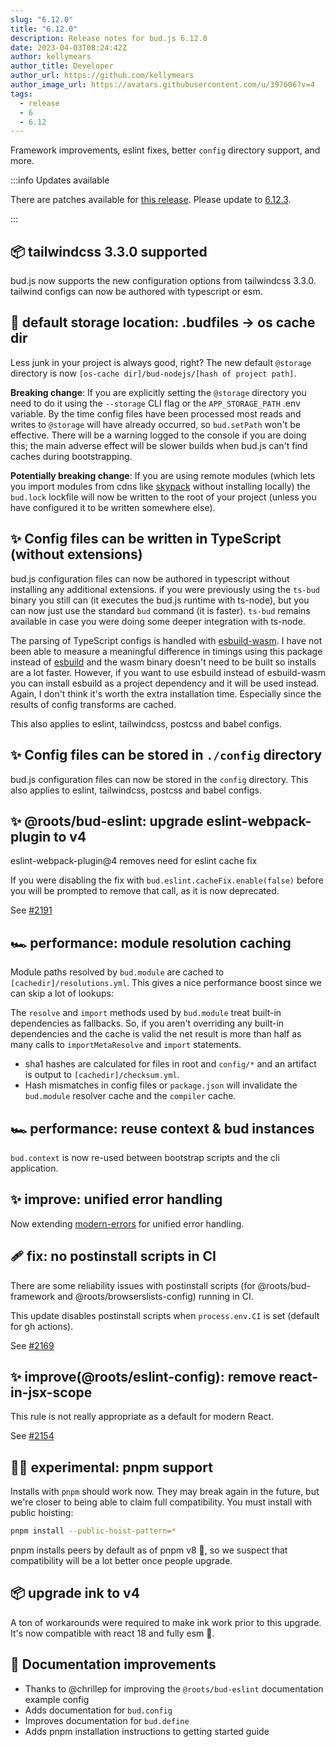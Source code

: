 ```yaml
---
slug: "6.12.0"
title: "6.12.0"
description: Release notes for bud.js 6.12.0
date: 2023-04-03T08:24:42Z
author: kellymears
author_title: Developer
author_url: https://github.com/kellymears
author_image_url: https://avatars.githubusercontent.com/u/397606?v=4
tags:
  - release
  - 6
  - 6.12
---
```


<!--This file is generated-->

Framework improvements, eslint fixes, better `config` directory support, and more.

<!--truncate-->

:::info Updates available

There are patches available for [this release](https://bud.js.org/releases/tags/6-12). Please update to [6.12.3](https://bud.js.org/releases/6.12.3).

:::

## 📦 tailwindcss 3.3.0 supported

bud.js now supports the new configuration options from tailwindcss 3.3.0. tailwind configs can now be authored with typescript or esm.

## 🧹 default storage location: .budfiles -> os cache dir

Less junk in your project is always good, right? The new default `@storage` directory is now `[os-cache dir]/bud-nodejs/[hash of project path]`. 

**Breaking change**: If you are explicitly setting the `@storage` directory you need to do it using the `--storage` CLI flag or the `APP_STORAGE_PATH` .env variable. By the time config files have been processed most reads and writes to `@storage` will have already occurred, so `bud.setPath` won't be effective. There will be a warning logged to the console if you are doing this; the main adverse effect will be slower builds when bud.js can't find caches during bootstrapping.

**Potentially breaking change**: If you are using remote modules (which lets you import modules from cdns like [skypack](https://skypack.dev) without installing locally) the `bud.lock` lockfile will now be written to the root of your project (unless you have configured it to be written somewhere else).

## ✨ Config files can be written in TypeScript (without extensions)

bud.js configuration files can now be authored in typescript without installing any additional extensions. if you were previously using the `ts-bud` binary you still can (it executes the bud.js runtime  with ts-node), but you can now just use the standard `bud` command (it is faster). `ts-bud` remains available in case you were doing some deeper integration with ts-node.

The parsing of TypeScript configs is handled with [esbuild-wasm](https://www.npmjs.com/package/esbuild-wasm). I have not been able to measure a meaningful difference in timings using this package instead of [esbuild](https://www.npmjs.com/package/esbuild) and the wasm binary doesn't need to be built so installs are a lot faster. However, if you want to use esbuild instead of esbuild-wasm you can install esbuild as a project dependency and it will be used instead. Again, I don't think it's worth the extra installation time. Especially since the results of config transforms are cached.

This also applies to eslint, tailwindcss, postcss and babel configs.

## ✨ Config files can be stored in `./config` directory

bud.js configuration files can now be stored in the `config` directory. This also applies to eslint, tailwindcss, postcss and babel configs.

## ✨ @roots/bud-eslint: upgrade eslint-webpack-plugin to v4

eslint-webpack-plugin@4 removes need for eslint cache fix

If you were disabling the fix with `bud.eslint.cacheFix.enable(false)` before you will be prompted to remove that call, as it is now deprecated.

See [#2191](https://github.com/roots/bud/pull/2191)

## 🏎️ performance: module resolution caching

Module paths resolved by `bud.module` are cached to `[cachedir]/resolutions.yml`. This gives a nice performance boost since we can skip a lot of lookups: 

The `resolve` and `import` methods used by `bud.module` treat built-in dependencies as fallbacks. So, if you aren't overriding any built-in dependencies and the cache is valid the net result is more than half as many calls to `importMetaResolve` and `import` statements.

- sha1 hashes are calculated for files in root and `config/*` and an artifact is output to `[cachedir]/checksum.yml`.
- Hash mismatches in config files or `package.json` will invalidate the `bud.module` resolver cache and the `compiler` cache. 

## 🏎️ performance: reuse context & bud instances 

`bud.context` is now re-used between bootstrap scripts and the cli application. 

## ✨ improve: unified error handling

Now extending [modern-errors](https://github.com/ehmicky/modern-errors) for unified error handling.

## 🩹 fix: no postinstall scripts in CI

There are some reliability issues with postinstall scripts (for @roots/bud-framework and @roots/browserslists-config) running in CI.

This update disables postinstall scripts when `process.env.CI` is set (default for gh actions).

See [#2169](https://github.com/roots/bud/pull/2169)

## ✨ improve(@roots/eslint-config): remove react-in-jsx-scope 

This rule is not really appropriate as a default for modern React.

See [#2154](https://github.com/roots/bud/pull/2154)

## 👩‍🔬 experimental: pnpm support

Installs with `pnpm` should work now. They may break again in the future, but we're closer to being able to claim full compatibility. You must install with public hoisting:

```sh
pnpm install --public-hoist-pattern=*
```

pnpm installs peers by default as of pnpm v8 🎉, so we suspect that compatibility will be a lot better once people upgrade.

## 📦 upgrade ink to v4

A ton of workarounds were required to make ink work prior to this upgrade. It's now compatible with react 18 and fully esm 🎉. 

## 📕 Documentation improvements

- Thanks to @chrillep for improving the `@roots/bud-eslint` documentation example config
- Adds documentation for `bud.config`
- Improves documentation for `bud.define`
- Adds pnpm installation instructions to getting started guide
